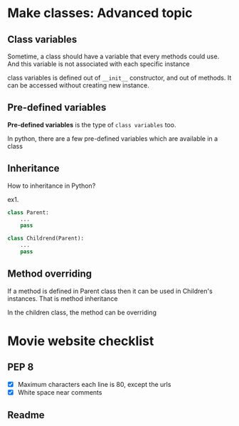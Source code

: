 # Make classes: Advanced topic

## Class variables
Sometime, a class should have a variable that every methods could use. And this variable is not associated with each specific instance

class variables is defined out of `__init__` constructor, and out of methods. It can be accessed without creating new instance.

## Pre-defined variables
**Pre-defined variables** is the type of `class variables` too.

In python, there are a few pre-defined variables which are available in a class

## Inheritance
How to inheritance in Python?

ex1.
```python
class Parent:
    ...
    pass

class Childrend(Parent):
    ...
    pass
```

## Method overriding 
If a method is defined in Parent class then it can be used in Children's instances. That is method inheritance

In the children class, the method can be overriding 

# Movie website checklist

## PEP 8
- [x] Maximum characters each line is 80, except the urls
- [x] White space near comments

## Readme

